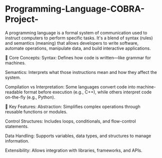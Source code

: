 # Programming-Language-COBRA-Project-

A programming language is a formal system of communication used to instruct computers to perform specific tasks. It's a blend of syntax (rules) and semantics (meaning) that allows developers to write software, automate operations, manipulate data, and build interactive applications.

🧠 Core Concepts:
Syntax: Defines how code is written—like grammar for machines.

Semantics: Interprets what those instructions mean and how they affect the system.

Compilation vs Interpretation: Some languages convert code into machine-readable format before execution (e.g., C++), while others interpret code on-the-fly (e.g., Python).

🧰 Key Features:
Abstraction: Simplifies complex operations through reusable functions or modules.

Control Structures: Includes loops, conditionals, and flow-control statements.

Data Handling: Supports variables, data types, and structures to manage information.

Extensibility: Allows integration with libraries, frameworks, and APIs.
